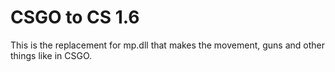 # CSGO to CS 1.6

This is the replacement for mp.dll that makes the movement, guns and other things like in CSGO.